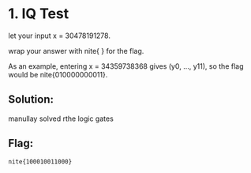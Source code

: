 # 1. IQ Test

let your input x = 30478191278.

wrap your answer with nite{ } for the flag.

As an example, entering x = 34359738368 gives (y0, ..., y11), so the flag would be nite{010000000011}.
## Solution:
manullay solved rthe logic gates

## Flag:

```
nite{100010011000} 
```








